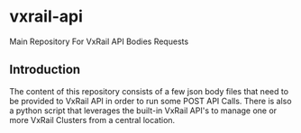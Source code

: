 # vxrail-api
Main Repository For VxRail API Bodies Requests

## Introduction

The content of this repository consists of a few json body files that need to be provided to VxRail API in order to run some POST API Calls.
There is also a python script that leverages the built-in VxRail API's to manage one or more VxRail Clusters from a central location.
